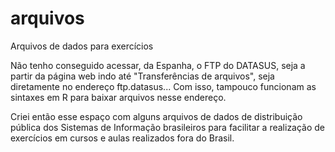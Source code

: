 # arquivos
Arquivos de dados para exercícios

Não tenho conseguido acessar, da Espanha, o FTP do DATASUS, seja a partir da página web indo até "Transferências de arquivos", seja diretamente no endereço ftp.datasus... Com isso, tampouco funcionam as sintaxes em R para baixar arquivos nesse endereço.

Criei então esse espaço com alguns arquivos de dados de distribuição pública dos Sistemas de Informação brasileiros para facilitar a realização de exercícios em cursos e aulas realizados fora do Brasil.
